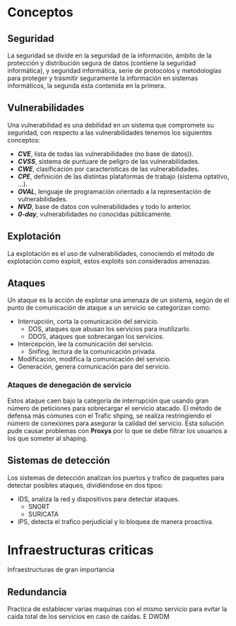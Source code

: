 # Conceptos
## Seguridad
La seguridad se divide en la seguridad de la información, ámbito de la protección y distribución segura de datos (contiene la seguridad informática), y seguridad informática, serie de protocolos y metodologías para proteger y trasmitir seguramente la información en sistemas informáticos, la segunda esta contenida en la primera.
## Vulnerabilidades
Una vulnerabilidad es una debilidad en un sistema que compromete su seguridad, con respecto a las vulnerabilidades tenemos los siguientes conceptos:
- ***CVE***, lista de todas las vulnerabilidades (no base de datos)).
- ***CVSS***, sistema de puntuare de peligro de las vulnerabilidades.
- ***CWE***, clasificación por características de las vulnerabilidades.
- ***CPE***, definición de las distintas plataformas de trabajo (sistema optativo, ...).
- ***OVAL***, lenguaje de programación orientado a la representación de vulnerabilidades.
- ***NVD***, base de datos con vulnerabilidades y todo lo anterior.
- ***0-day***, vulnerabilidades no conocidas públicamente.

## Explotación
La explotación es el uso de vulnerabilidades, conociendo el método de explotación como exploit, estos exploits son considerados amenazas.
## Ataques
Un ataque es la acción de explotar una amenaza de un sistema, según de el punto de comunicación de ataque a un servicio se categorizan como:
- Interrupción, corta la comunicación del servicio.
	- DOS, ataques que abusan los servicios para inutilizarlo.
	- DDOS, ataques que sobrecargan los servicios.
- Intercepción, lee la comunicación del servicio.
	- Snifing, lectura de la comunicación privada.
- Modificación, modifica la comunicación del servicio.
- Generación, genera comunicación para del servicio.

### Ataques de denegación de servicio
Estos ataque caen bajo la categoría de interrupción que usando gran número de peticiones para sobrecargar el servicio atacado. El método de defensa más comunes con el Trafic shping, se realiza restringiendo el número de conexiones para asegurar la calidad del servicio. Esta solución pude causar problemas con **Proxys** por lo que se debe filtrar los usuarios a los que someter al shaping.
## Sistemas de detección
Los sistemas de detección analizan los puertos y trafico de paquetes para detectar posibles ataques, dividiéndose en dos tipos:
- IDS, analiza la red y dispositivos para detectar ataques.
	- SNORT
	- SURICATA
- IPS, detecta el trafico perjudicial y lo bloquea de manera proactiva.

# Infraestructuras criticas
Infraestructuras de gran importancia
## Redundancia
Practica de establecer varias maquinas con el mismo servicio para evitar la caída total de los servicios en caso de caídas.
E
DWDM
